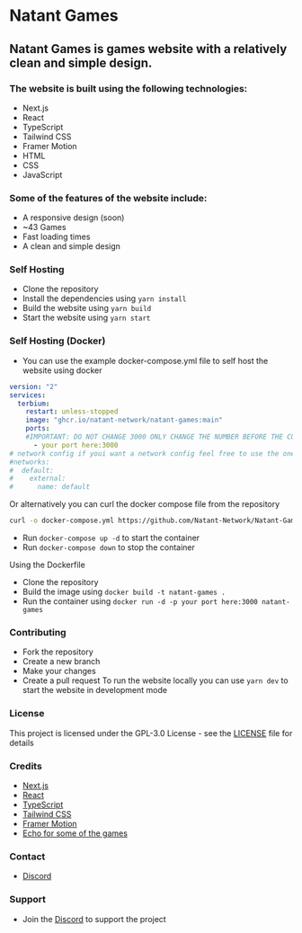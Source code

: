 # Natant Games

## Natant Games is games website with a relatively clean and simple design.

### The website is built using the following technologies:
- Next.js
- React
- TypeScript
- Tailwind CSS
- Framer Motion
- HTML
- CSS
- JavaScript

### Some of the features of the website include:
- A responsive design (soon)
-  ~43 Games
- Fast loading times
- A clean and simple design

### Self Hosting
- Clone the repository
- Install the dependencies using `yarn install`
- Build the website using `yarn build`
- Start the website using `yarn start`

### Self Hosting (Docker)
- You can use the example docker-compose.yml file to self host the website using docker
```yml
version: "2"
services:
  terbium:
    restart: unless-stopped
    image: "ghcr.io/natant-network/natant-games:main"
    ports:
    #IMPORTANT: DO NOT CHANGE 3000 ONLY CHANGE THE NUMBER BEFORE THE COLON
      - your port here:3000
# network config if youi want a network config feel free to use the one below and change the name to your liking. YOU MUST RUN docker network create <your name> BEFORE RUNNING THE CONTAINER
#networks:
#  default:
#    external:
#      name: default
```
Or alternatively you can curl the docker compose file from the repository
```bash
curl -o docker-compose.yml https://github.com/Natant-Network/Natant-Games/raw/main/docker-compose.yml
```
- Run `docker-compose up -d` to start the container
- Run `docker-compose down` to stop the container

Using the Dockerfile
- Clone the repository
- Build the image using `docker build -t natant-games .`
- Run the container using `docker run -d -p your port here:3000 natant-games`

### Contributing
- Fork the repository
- Create a new branch
- Make your changes
- Create a pull request
To run the website locally you can use `yarn dev` to start the website in development mode

### License

This project is licensed under the GPL-3.0 License - see the [LICENSE](LICENSE) file for details

### Credits
- [Next.js](https://nextjs.org/)
- [React](https://reactjs.org/)
- [TypeScript](https://www.typescriptlang.org/)
- [Tailwind CSS](https://tailwindcss.com/)
- [Framer Motion](https://www.framer.com/motion/)
- [Echo for some of the games](https://3kh0.github.io)

### Contact
- [Discord](https://dsc.gg/natantnetwork)

### Support
- Join the [Discord](https://dsc.gg/natantnetwork) to support the project
